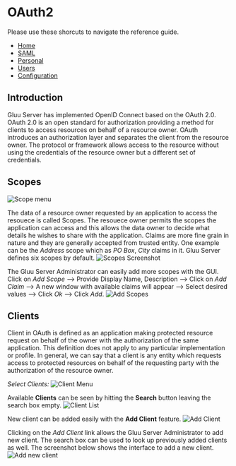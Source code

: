 # OAuth2

Please use these shorcuts to navigate the reference guide.
 * [Home](./index.md)
 * [SAML](./saml.md)
 * [Personal](./personal.md)
 * [Users](./users.md)
 * [Configuration](./configuration.md)

## Introduction

Gluu Server has implemented OpenID Connect based on the OAuth 2.0. OAuth 2.0 is an open standard for authorization providing a method for clients to access resources on behalf of a resource owner. OAuth introduces an authorization layer and separates the client from the resource owner. The protocol or framework allows access to the resource without using the credentials of the resource owner but a different set of credentials.

## Scopes
![Scope menu](img/admin_oauth2_scopemenu.png)

The data of a resource owner requested by an application to access the resouece is called Scopes. The resouece owner permits the scopes the application can access and this allows the data owner to decide what details he wishes to share with the application. Claims are more fine grain in nature and they are generally accepted from trusted entity. One example can be the *Address* scope which as *PO Box*, *City* claims in it. Gluu Server defines six scopes by default.
![Scopes Screenshot](img/admin_oauth2_scope.png)

The Gluu Server Administrator can easily add more scopes with the GUI. Click on *Add Scope* --> Provide Display Name, Description --> Click on *Add Claim* --> A new window with available claims will appear --> Select desired values --> Click *Ok* --> Click *Add*.
![Add Scopes](img/admin_auth2_scopeadd.png)

## Clients

Client in OAuth is defined as an application making protected resource request on behalf of the owner with the authorization of the same application. This definition does not apply to any particular implementation or profile. In general, we can say that a client is any entity which requests access to protected resources on behalf of the requesting party with the authorization of the resource owner.

_Select Clients:_
![Client Menu](img/admin_oauth2_clientmenu.png)

Available **Clients** can be seen by hitting the **Search** button leaving the search box empty.
![Client List](img/admin_oauth2_clientlist.png)

New client can be added easily with the **Add Client** feature.
![Add Client](admin_oauth2_addclient.png)

Clicking on the _Add Client_ link allows the Gluu Server Administrator to add new client. The search box can be used to look up previously added clients as well. The screenshot below shows the interface to add a new client.
![Add new client](admin_oauth2_newclient.png)
